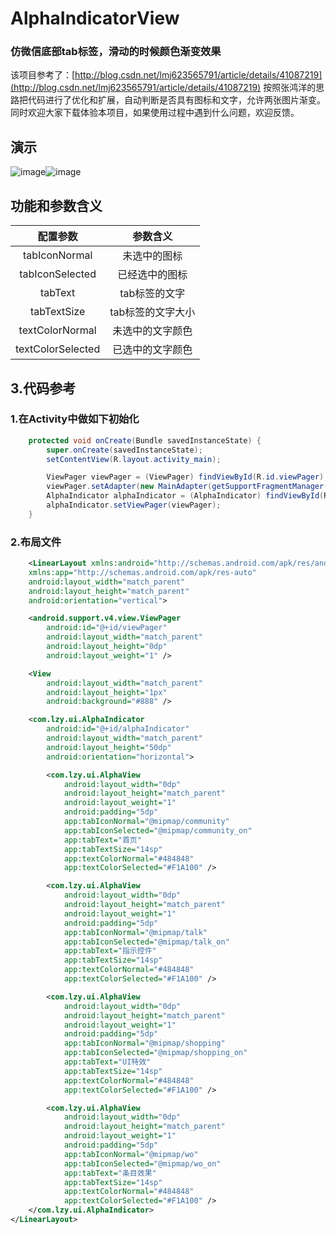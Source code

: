 # AlphaIndicatorView
### 仿微信底部tab标签，滑动的时候颜色渐变效果

该项目参考了：[http://blog.csdn.net/lmj623565791/article/details/41087219](http://blog.csdn.net/lmj623565791/article/details/41087219) 按照张鸿洋的思路把代码进行了优化和扩展，自动判断是否具有图标和文字，允许两张图片渐变。同时欢迎大家下载体验本项目，如果使用过程中遇到什么问题，欢迎反馈。

## 演示
 ![image](https://github.com/jeasonlzy0216/AlphaIndicatorView/blob/master/screenshots/demo1.gif)![image](https://github.com/jeasonlzy0216/AlphaIndicatorView/blob/master/screenshots/demo2.gif)


## 功能和参数含义

<table>
  <tdead>
    <tr>
      <th align="center">配置参数</th>
      <th align="center">参数含义</th>
    </tr>
  </tdead>
  <tbody>
    <tr>
      <td align="center">tabIconNormal</td>
      <td align="center">未选中的图标</td>
    </tr>
    <tr>
      <td align="center">tabIconSelected</td>
      <td align="center">已经选中的图标</td>
    </tr>
    <tr>
      <td align="center">tabText</td>
      <td align="center">tab标签的文字</td>
    </tr>
    <tr>
      <td align="center">tabTextSize</td>
      <td align="center">tab标签的文字大小</td>
    </tr>
    <tr>
      <td align="center">textColorNormal</td>
      <td align="center">未选中的文字颜色</td>
    </tr>
    <tr>
      <td align="center">textColorSelected</td>
      <td align="center">已选中的文字颜色</td>
    </tr>
  </tbody>
</table>

## 3.代码参考
### 1.在Activity中做如下初始化
```java
	protected void onCreate(Bundle savedInstanceState) {
        super.onCreate(savedInstanceState);
        setContentView(R.layout.activity_main);

        ViewPager viewPager = (ViewPager) findViewById(R.id.viewPager);
        viewPager.setAdapter(new MainAdapter(getSupportFragmentManager()));
        AlphaIndicator alphaIndicator = (AlphaIndicator) findViewById(R.id.alphaIndicator);
        alphaIndicator.setViewPager(viewPager);
    }
```
### 2.布局文件
```xml
	<LinearLayout xmlns:android="http://schemas.android.com/apk/res/android"
    xmlns:app="http://schemas.android.com/apk/res-auto"
    android:layout_width="match_parent"
    android:layout_height="match_parent"
    android:orientation="vertical">

    <android.support.v4.view.ViewPager
        android:id="@+id/viewPager"
        android:layout_width="match_parent"
        android:layout_height="0dp"
        android:layout_weight="1" />

    <View
        android:layout_width="match_parent"
        android:layout_height="1px"
        android:background="#888" />

    <com.lzy.ui.AlphaIndicator
        android:id="@+id/alphaIndicator"
        android:layout_width="match_parent"
        android:layout_height="50dp"
        android:orientation="horizontal">

        <com.lzy.ui.AlphaView
            android:layout_width="0dp"
            android:layout_height="match_parent"
            android:layout_weight="1"
            android:padding="5dp"
            app:tabIconNormal="@mipmap/community"
            app:tabIconSelected="@mipmap/community_on"
            app:tabText="首页"
            app:tabTextSize="14sp"
            app:textColorNormal="#484848"
            app:textColorSelected="#F1A100" />

        <com.lzy.ui.AlphaView
            android:layout_width="0dp"
            android:layout_height="match_parent"
            android:layout_weight="1"
            android:padding="5dp"
            app:tabIconNormal="@mipmap/talk"
            app:tabIconSelected="@mipmap/talk_on"
            app:tabText="指示控件"
            app:tabTextSize="14sp"
            app:textColorNormal="#484848"
            app:textColorSelected="#F1A100" />

        <com.lzy.ui.AlphaView
            android:layout_width="0dp"
            android:layout_height="match_parent"
            android:layout_weight="1"
            android:padding="5dp"
            app:tabIconNormal="@mipmap/shopping"
            app:tabIconSelected="@mipmap/shopping_on"
            app:tabText="UI特效"
            app:tabTextSize="14sp"
            app:textColorNormal="#484848"
            app:textColorSelected="#F1A100" />

        <com.lzy.ui.AlphaView
            android:layout_width="0dp"
            android:layout_height="match_parent"
            android:layout_weight="1"
            android:padding="5dp"
            app:tabIconNormal="@mipmap/wo"
            app:tabIconSelected="@mipmap/wo_on"
            app:tabText="条目效果"
            app:tabTextSize="14sp"
            app:textColorNormal="#484848"
            app:textColorSelected="#F1A100" />
    </com.lzy.ui.AlphaIndicator>
</LinearLayout>
	
```
